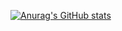 [![Anurag's GitHub stats](https://github-readme-stats.vercel.app/api?username=marcmeiners&theme=onedark&show_icons=true)](https://github.com/anuraghazra/github-readme-stats)

